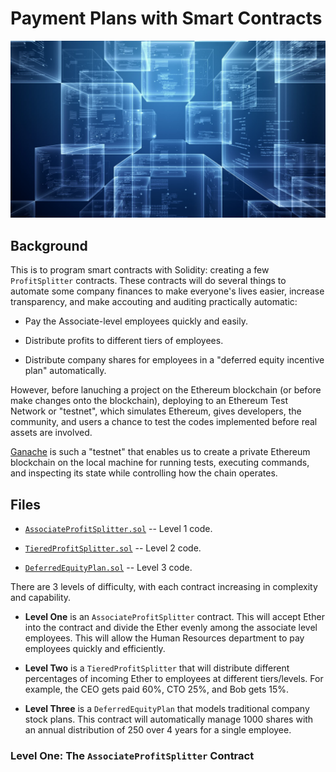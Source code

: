 # Payment Plans with Smart Contracts
![](images/blockchain.jpg)
## Background

This is to program smart contracts with Solidity: creating a few `ProfitSplitter` contracts. These contracts will do several things to automate some company finances to make everyone's lives easier, increase transparency, and make accouting and auditing practically automatic:

* Pay the Associate-level employees quickly and easily.

* Distribute profits to different tiers of employees.

* Distribute company shares for employees in a "deferred equity incentive plan" automatically.

However, before lanuching a project on the Ethereum blockchain (or before make changes onto the blockchain), deploying to an Ethereum Test Network or "testnet", which simulates Ethereum, gives developers, the community, and users a chance to test the codes implemented before real assets are involved.

[Ganache](https://www.trufflesuite.com/ganache) is such a "testnet" that enables us to create a private Ethereum blockchain on the local machine for running tests, executing commands, and inspecting its state while controlling how the chain operates.

## Files

* [`AssociateProfitSplitter.sol`](/AssociateProfitSplitter.sol) -- Level 1 code.

* [`TieredProfitSplitter.sol`](/TieredProfitSplitter.sol) -- Level 2 code.

* [`DeferredEquityPlan.sol`](/DeferredEquityPlan.sol) -- Level 3 code.

There are 3 levels of difficulty, with each contract increasing in complexity and capability. 

* **Level One** is an `AssociateProfitSplitter` contract. This will accept Ether into the contract and divide the Ether evenly among the associate level employees. This will allow the Human Resources department to pay employees quickly and efficiently.

* **Level Two** is a `TieredProfitSplitter` that will distribute different percentages of incoming Ether to employees at different tiers/levels. For example, the CEO gets paid 60%, CTO 25%, and Bob gets 15%.

* **Level Three** is a `DeferredEquityPlan` that models traditional company stock plans. This contract will automatically manage 1000 shares with an annual distribution of 250 over 4 years for a single employee.

### Level One: The `AssociateProfitSplitter` Contract

